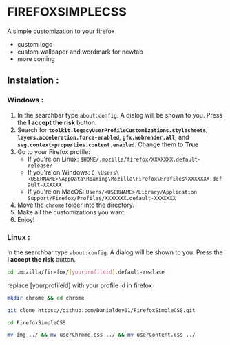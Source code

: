 # FIREFOXSIMPLECSS

A simple customization to your firefox 

- custom logo
- custom wallpaper and wordmark for newtab 
- more coming 

## Instalation :
### Windows :

1. In the searchbar type `about:config`. A dialog will be shown to you. Press the **I accept the risk** button.
2. Search for **`toolkit.legacyUserProfileCustomizations.stylesheets`**, **`layers.acceleration.force-enabled`**, **`gfx.webrender.all`**, and **`svg.context-properties.content.enabled`**. Change them to **True**
3. Go to your Firefox profile:
    - If you're on Linux: `$HOME/.mozilla/firefox/XXXXXXX.default-release/`
    - If you're on Windows: `C:\Users\<USERNAME>\AppData\Roaming\Mozilla\Firefox\Profiles\XXXXXXX.default-XXXXXX`
    - If you're on MacOS: `Users/<USERNAME>/Library/Application Support/Firefox/Profiles/XXXXXXX.default-XXXXXXX` 
4. Move the `chrome` folder into the directory.
5. Make all the customizations you want.
6. Enjoy!
### Linux :
In the searchbar type `about:config`. A dialog will be shown to you. Press the **I accept the risk** button.
```sh
cd .mozilla/firefox/[yourprofileid].default-realase
```
replace [yourprofileid] with your profile id in firefox 
```sh
mkdir chrome && cd chrome
```
```sh 
git clone https://github.com/Danialdev01/FirefoxSimpleCSS.git
```
```sh 
cd FirefoxSimpleCSS 
```
```sh
mv img ../ && mv userChrome.css ../ && mv userContent.css ../
